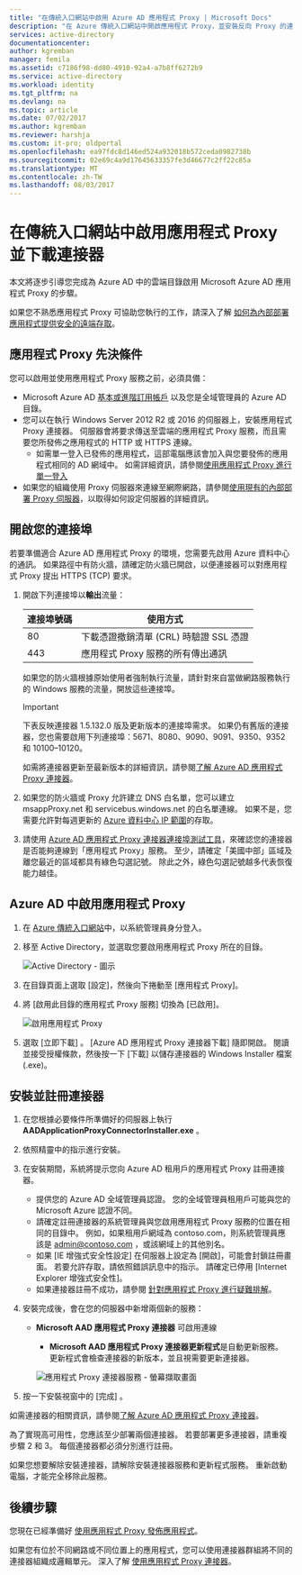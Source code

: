 ```yaml
---
title: "在傳統入口網站中啟用 Azure AD 應用程式 Proxy | Microsoft Docs"
description: "在 Azure 傳統入口網站中開啟應用程式 Proxy，並安裝反向 Proxy 的連接器。"
services: active-directory
documentationcenter: 
author: kgremban
manager: femila
ms.assetid: c7186f98-dd80-4910-92a4-a7b8ff6272b9
ms.service: active-directory
ms.workload: identity
ms.tgt_pltfrm: na
ms.devlang: na
ms.topic: article
ms.date: 07/02/2017
ms.author: kgremban
ms.reviewer: harshja
ms.custom: it-pro; oldportal
ms.openlocfilehash: ea97fdc8d146ed524a932018b572ceda0982738b
ms.sourcegitcommit: 02e69c4a9d17645633357fe3d46677c2ff22c85a
ms.translationtype: MT
ms.contentlocale: zh-TW
ms.lasthandoff: 08/03/2017
---
```

# <a name="enable-application-proxy-in-the-classic-portal-and-download-connectors"></a>在傳統入口網站中啟用應用程式 Proxy 並下載連接器
本文將逐步引導您完成為 Azure AD 中的雲端目錄啟用 Microsoft Azure AD 應用程式 Proxy 的步驟。

如果您不熟悉應用程式 Proxy 可協助您執行的工作，請深入了解 [如何為內部部署應用程式提供安全的遠端存取](active-directory-application-proxy-get-started.md)。

## <a name="application-proxy-prerequisites"></a>應用程式 Proxy 先決條件
您可以啟用並使用應用程式 Proxy 服務之前，必須具備：

* Microsoft Azure AD [基本或進階訂用帳戶](active-directory-editions.md) 以及您是全域管理員的 Azure AD 目錄。
* 您可以在執行 Windows Server 2012 R2 或 2016 的伺服器上，安裝應用程式 Proxy 連接器。 伺服器會將要求傳送至雲端的應用程式 Proxy 服務，而且需要您所發佈之應用程式的 HTTP 或 HTTPS 連線。
  * 如需單一登入已發佈的應用程式，這部電腦應該會加入與您要發佈的應用程式相同的 AD 網域中。 如需詳細資訊，請參閱[使用應用程式 Proxy 進行單一登入](active-directory-application-proxy-sso-using-kcd.md)
* 如果您的組織使用 Proxy 伺服器來連線至網際網路，請參閱[使用現有的內部部署 Proxy 伺服器](application-proxy-working-with-proxy-servers.md)，以取得如何設定伺服器的詳細資訊。

## <a name="open-your-ports"></a>開啟您的連接埠

若要準備適合 Azure AD 應用程式 Proxy 的環境，您需要先啟用 Azure 資料中心的通訊。 如果路徑中有防火牆，請確定防火牆已開啟，以便連接器可以對應用程式 Proxy 提出 HTTPS (TCP) 要求。

1. 開啟下列連接埠以**輸出**流量：

   | 連接埠號碼 | 使用方式 |
   | --- | --- |
   | 80 | 下載憑證撤銷清單 (CRL) 時驗證 SSL 憑證 |
   | 443 | 應用程式 Proxy 服務的所有傳出通訊 |

   如果您的防火牆根據原始使用者強制執行流量，請針對來自當做網路服務執行的 Windows 服務的流量，開放這些連接埠。

   > [!IMPORTANT]
   > 下表反映連接器 1.5.132.0 版及更新版本的連接埠需求。 如果仍有舊版的連接器，您也需要啟用下列連接埠：5671、8080、9090、9091、9350、9352 和 10100–10120。
   >
   >如需將連接器更新至最新版本的詳細資訊，請參閱[了解 Azure AD 應用程式 Proxy 連接器](application-proxy-understand-connectors.md#automatic-updates)。

2. 如果您的防火牆或 Proxy 允許建立 DNS 白名單，您可以建立 msappProxy.net 和 servicebus.windows.net 的白名單連線。 如果不是，您需要允許對每週更新的 [Azure 資料中心 IP 範圍](https://www.microsoft.com/download/details.aspx?id=41653)的存取。

3. 請使用 [Azure AD 應用程式 Proxy 連接器連接埠測試工具](https://aadap-portcheck.connectorporttest.msappproxy.net/)，來確認您的連接器是否能夠連線到「應用程式 Proxy」服務。 至少，請確定「美國中部」區域及離您最近的區域都具有綠色勾選記號。 除此之外，綠色勾選記號越多代表恢復能力越佳。

## <a name="enable-application-proxy-in-azure-ad"></a>Azure AD 中啟用應用程式 Proxy
1. 在 [Azure 傳統入口網站](https://manage.windowsazure.com/)中，以系統管理員身分登入。
2. 移至 Active Directory，並選取您要啟用應用程式 Proxy 所在的目錄。

    ![Active Directory - 圖示](./media/active-directory-application-proxy-enable/ad_icon.png)
3. 在目錄頁面上選取 [設定]，然後向下捲動至 [應用程式 Proxy]。
4. 將 [啟用此目錄的應用程式 Proxy 服務] 切換為 [已啟用]。

    ![啟用應用程式 Proxy](./media/active-directory-application-proxy-enable/app_proxy_enable.png)
5. 選取 [立即下載] 。 [Azure AD 應用程式 Proxy 連接器下載] 隨即開啟。 閱讀並接受授權條款，然後按一下 [下載]  以儲存連接器的 Windows Installer 檔案 (.exe)。

## <a name="install-and-register-the-connector"></a>安裝並註冊連接器
1. 在您根據必要條件所準備好的伺服器上執行 **AADApplicationProxyConnectorInstaller.exe** 。
2. 依照精靈中的指示進行安裝。
3. 在安裝期間，系統將提示您向 Azure AD 租用戶的應用程式 Proxy 註冊連接器。

   * 提供您的 Azure AD 全域管理員認證。 您的全域管理員租用戶可能與您的 Microsoft Azure 認證不同。
   * 請確定註冊連接器的系統管理員與您啟用應用程式 Proxy 服務的位置在相同的目錄中。 例如，如果租用戶網域為 contoso.com，則系統管理員應該是 admin@contoso.com ，或該網域上的其他別名。
   * 如果 [IE 增強式安全性設定] 在伺服器上設定為 [開啟]，可能會封鎖註冊畫面。 若要允許存取，請依照錯誤訊息中的指示。 請確定已停用 [Internet Explorer 增強式安全性]。
   * 如果連接器註冊不成功，請參閱 [針對應用程式 Proxy 進行疑難排解](active-directory-application-proxy-troubleshoot.md)。  
4. 安裝完成後，會在您的伺服器中新增兩個新的服務：

   * **Microsoft AAD 應用程式 Proxy 連接器** 可啟用連線

     * **Microsoft AAD 應用程式 Proxy 連接器更新程式**是自動更新服務。 更新程式會檢查連接器的新版本，並且視需要更新連接器。

     ![應用程式 Proxy 連接器服務 - 螢幕擷取畫面](./media/active-directory-application-proxy-enable/app_proxy_services.png)
5. 按一下安裝視窗中的 [完成]  。

如需連接器的相關資訊，請參閱[了解 Azure AD 應用程式 Proxy 連接器](application-proxy-understand-connectors.md)。

為了實現高可用性，您應該至少部署兩個連接器。 若要部署更多連接器，請重複步驟 2 和 3。 每個連接器都必須分別進行註冊。

如果您想要解除安裝連接器，請解除安裝連接器服務和更新程式服務。 重新啟動電腦，才能完全移除此服務。

## <a name="next-steps"></a>後續步驟
您現在已經準備好 [使用應用程式 Proxy 發佈應用程式](active-directory-application-proxy-publish.md)。

如果您有位於不同網路或不同位置上的應用程式，您可以使用連接器群組將不同的連接器組織成邏輯單元。 深入了解 [使用應用程式 Proxy 連接器](active-directory-application-proxy-connectors.md)。
